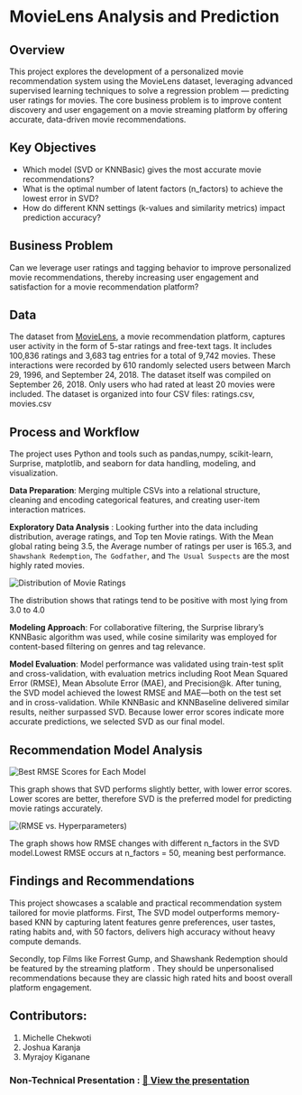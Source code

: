 # MovieLens Analysis and Prediction

## Overview
This project explores the development of a personalized movie recommendation system using the MovieLens dataset, leveraging advanced supervised learning techniques to solve a regression problem — predicting user ratings for movies. The core business problem is to improve content discovery and user engagement on a movie streaming platform by offering accurate, data-driven movie recommendations.

## Key Objectives

- Which model (SVD or KNNBasic) gives the most accurate movie recommendations?
- What is the optimal number of latent factors (n_factors) to achieve the lowest error in SVD?
- How do different KNN settings (k-values and similarity metrics) impact prediction accuracy?

## Business Problem
Can we leverage user ratings and tagging behavior to improve personalized movie recommendations, thereby increasing user engagement and satisfaction for a movie recommendation platform?

## Data
The dataset from [MovieLens](https://grouplens.org/datasets/movielens/latest/), a movie recommendation platform, captures user activity in the form of 5-star ratings and free-text tags. It includes 100,836 ratings and 3,683 tag entries for a total of 9,742 movies. These interactions were recorded by 610 randomly selected users between March 29, 1996, and September 24, 2018. The dataset itself was compiled on September 26, 2018.
Only users who had rated at least 20 movies were included. 
The dataset is organized into four CSV files: ratings.csv, movies.csv

## Process and Workflow

The project uses Python and tools such as pandas,numpy, scikit-learn, Surprise, matplotlib, and seaborn for data handling, modeling, and visualization.

**Data Preparation**: Merging multiple CSVs into a relational structure, cleaning and encoding categorical features, and creating user-item interaction matrices.

**Exploratory Data Analysis** : Looking further into the data including distribution, average ratings, and Top ten Movie ratings. With the Mean global rating being 3.5, the Average number of ratings per user is 165.3, and `Shawshank Redemption`, `The Godfather`, and `The Usual Suspects` are the most highly rated movies. 

![Distribution of Movie Ratings](https://github.com/user-attachments/assets/c0326970-e56e-43b8-abeb-9e3e1e334fdd)

The distribution shows that ratings tend to be positive with most lying from 3.0 to 4.0

**Modeling Approach**: For collaborative filtering, the Surprise library’s KNNBasic algorithm was used, while cosine similarity was employed for content-based filtering on genres and tag relevance.

**Model Evaluation**: Model performance was validated using train-test split and cross-validation, with evaluation metrics including Root Mean Squared Error (RMSE), Mean Absolute Error (MAE), and Precision@k. After tuning, the SVD model achieved the lowest RMSE and MAE—both on the test set and in cross-validation. While KNNBasic and KNNBaseline delivered similar results, neither surpassed SVD. Because lower error scores indicate more accurate predictions, we selected SVD as our final model.


## Recommendation Model Analysis

![Best RMSE Scores for Each Model](https://github.com/user-attachments/assets/a7ba6780-05e8-4e5f-9777-86c561177d54)

This graph shows that SVD performs slightly better, with lower error scores. Lower scores are better, therefore SVD is the preferred model for predicting movie ratings accurately.

![(RMSE vs. Hyperparameters)](https://github.com/user-attachments/assets/462074f0-91da-4e44-ad95-dd6997d4b235)

The graph shows how RMSE changes with different n_factors in the SVD model.Lowest RMSE occurs at n_factors = 50, meaning best performance.

## Findings and Recommendations

This project showcases a scalable and practical recommendation system tailored for movie platforms.
First, The SVD model outperforms memory-based KNN by capturing latent features genre preferences, user tastes, rating habits and, with 50 factors, delivers high accuracy without heavy compute demands.

Secondly, top Films like Forrest Gump, and Shawshank Redemption should be featured by the streaming platform . They should be unpersonalised recommendations because they are classic high rated hits and boost overall platform engagement.

## Contributors:
1. Michelle Chekwoti
2. Joshua Karanja 
3. Myrajoy Kiganane

### Non-Technical Presentation : [📄 View the presentation](./Presentation.pdf)
